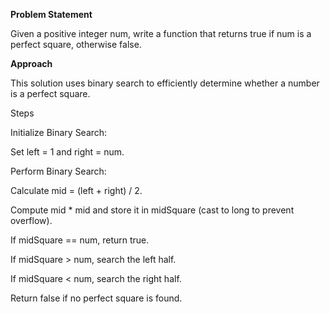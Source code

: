 **Problem Statement**

Given a positive integer num, write a function that returns true if num is a perfect square, otherwise false.

**Approach**

This solution uses binary search to efficiently determine whether a number is a perfect square.

Steps

Initialize Binary Search:

Set left = 1 and right = num.

Perform Binary Search:

Calculate mid = (left + right) / 2.

Compute mid * mid and store it in midSquare (cast to long to prevent overflow).

If midSquare == num, return true.

If midSquare > num, search the left half.

If midSquare < num, search the right half.

Return false if no perfect square is found.
